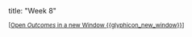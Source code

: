 <frontmatter>
title: "Week 8"
</frontmatter>

<small>[<a href="{{baseUrl}}/schedule/week8/outcomes.html" target="_blank">Open _Outcomes_ in a new Window {{glyphicon_new_window}}</a>]</small>

<panel header=":trophy: Outcomes" ctrl-lvl="1" expanded no-close>
  <include src="outcomes.md#main" />
</panel>

<panel header=":clipboard: Todo" ctrl-lvl="1" no-close>
  <include src="todo.md" />
</panel>

<panel header=":raising_hand: Tutorial 8" ctrl-lvl="1" no-close>
  <include src="tutorial.md" />
</panel>

<panel header=":loudspeaker: Lecture 8" ctrl-lvl="1" no-close>
  <include src="lecture.md" />
</panel>
